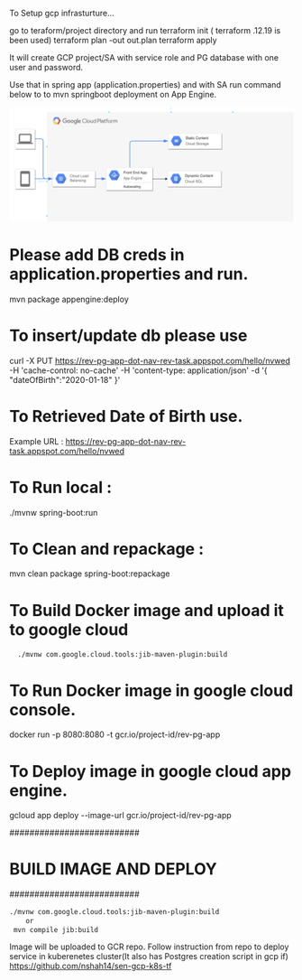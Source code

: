 

To Setup gcp infrasturture...

go to teraform/project directory and run
terraform init ( terraform .12.19 is been used)
terraform plan -out out.plan
terraform apply 

It will create GCP project/SA with service role and PG database with one user and password.

Use that in  spring app (application.properties) and with SA run command below to to mvn springboot deployment on App Engine. 



![Flow_APP_GCP](https://github.com/nshah14/gcp-pg-app/blob/master/Flow_APP_GCP.png)


# Please add DB creds in application.properties and run.
mvn package appengine:deploy

# To insert/update db please use 

curl -X PUT   https://rev-pg-app-dot-nav-rev-task.appspot.com/hello/nvwed   -H 'cache-control: no-cache'   -H 'content-type: application/json'   -d '{  "dateOfBirth":"2020-01-18" }'

# To Retrieved Date of Birth use.
Example URL : https://rev-pg-app-dot-nav-rev-task.appspot.com/hello/nvwed



# To Run local :
./mvnw spring-boot:run


# To Clean and repackage :
mvn clean package spring-boot:repackage

# To Build Docker image and upload it to google cloud
      ./mvnw com.google.cloud.tools:jib-maven-plugin:build

# To Run Docker image in google cloud console.
docker run -p 8080:8080 -t gcr.io/project-id/rev-pg-app

# To Deploy image in google cloud app engine.
gcloud app deploy --image-url gcr.io/project-id/rev-pg-app

##########################
# BUILD IMAGE  AND DEPLOY #
##########################
  
    ./mvnw com.google.cloud.tools:jib-maven-plugin:build
        or 
     mvn compile jib:build

Image will be uploaded to GCR repo.
Follow instruction from repo to deploy service in kuberenetes cluster(It also has Postgres creation script in gcp if)
https://github.com/nshah14/sen-gcp-k8s-tf